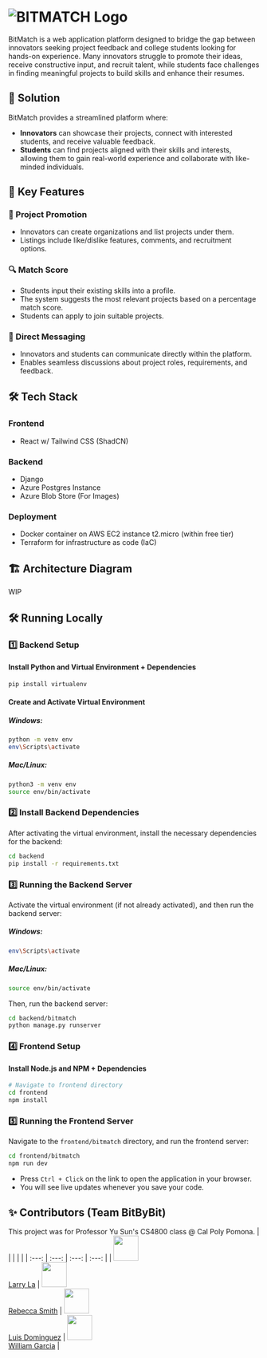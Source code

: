 # ![BITMATCH Logo](https://github.com/user-attachments/assets/86a9155c-f1ad-49d0-b01d-2580ee7b71a4)

BitMatch is a web application platform designed to bridge the gap between innovators seeking project feedback and college students looking for hands-on experience. Many innovators struggle to promote their ideas, receive constructive input, and recruit talent, while students face challenges in finding meaningful projects to build skills and enhance their resumes.

## 🚀 Solution

BitMatch provides a streamlined platform where:

- **Innovators** can showcase their projects, connect with interested students, and receive valuable feedback.
- **Students** can find projects aligned with their skills and interests, allowing them to gain real-world experience and collaborate with like-minded individuals.

## 🔑 Key Features

### 🎯 Project Promotion

- Innovators can create organizations and list projects under them.
- Listings include like/dislike features, comments, and recruitment options.

### 🔍 Match Score

- Students input their existing skills into a profile.
- The system suggests the most relevant projects based on a percentage match score.
- Students can apply to join suitable projects.

### 💬 Direct Messaging

- Innovators and students can communicate directly within the platform.
- Enables seamless discussions about project roles, requirements, and feedback.

## 🛠 Tech Stack

### Frontend

- React w/ Tailwind CSS (ShadCN)

### Backend

- Django
- Azure Postgres Instance
- Azure Blob Store (For Images)

### Deployment

- Docker container on AWS EC2 instance t2.micro (within free tier)
- Terraform for infrastructure as code (IaC)

## 🏗 Architecture Diagram

WIP

## 🛠 Running Locally

### 1️⃣ **Backend Setup**

#### Install Python and Virtual Environment + Dependencies

```sh
pip install virtualenv
```

#### Create and Activate Virtual Environment

##### Windows:

```sh
python -m venv env
env\Scripts\activate
```

##### Mac/Linux:

```sh
python3 -m venv env
source env/bin/activate
```

### 2️⃣ **Install Backend Dependencies**

After activating the virtual environment, install the necessary dependencies for the backend:

```sh
cd backend
pip install -r requirements.txt
```

### 3️⃣ **Running the Backend Server**

Activate the virtual environment (if not already activated), and then run the backend server:

##### Windows:

```sh
env\Scripts\activate
```

##### Mac/Linux:

```sh
source env/bin/activate
```

Then, run the backend server:

```sh
cd backend/bitmatch
python manage.py runserver
```

### 4️⃣ **Frontend Setup**

#### Install Node.js and NPM + Dependencies

```sh
# Navigate to frontend directory
cd frontend
npm install
```

### 5️⃣ **Running the Frontend Server**

Navigate to the `frontend/bitmatch` directory, and run the frontend server:

```sh
cd frontend/bitmatch
npm run dev
```

- Press `Ctrl + Click` on the link to open the application in your browser.
- You will see live updates whenever you save your code.

## ✨ Contributors (Team BitByBit)

This project was for Professor Yu Sun's CS4800 class @ Cal Poly Pomona.
| | | | |
| :---: | :---: | :---: | :---: |
| <img width="50" src="https://avatars.githubusercontent.com/u/137100338?v=4"/></br>[Larry La](https://github.com/larrylaa) | <img width="50" src="https://avatars.githubusercontent.com/u/2145912?v=4"/></br>[Rebecca Smith](https://github.com/Rebeccals) | <img width="50" src="https://avatars.githubusercontent.com/u/118137779?v=4"/></br> [Luis Dominguez](https://github.com/luisd101) | <img width="50" src="https://avatars.githubusercontent.com/u/102125255?v=4"/></br>[William Garcia](https://github.com/ColumnSkunky) |
